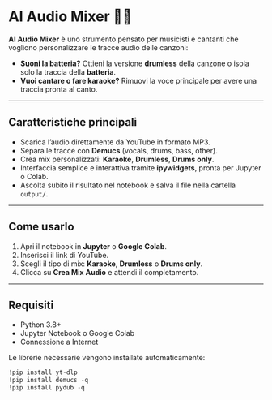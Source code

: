 # AI Audio Mixer 🎵🤖

**AI Audio Mixer** è uno strumento pensato per musicisti e cantanti che vogliono personalizzare le tracce audio delle canzoni:

- **Suoni la batteria?** Ottieni la versione **drumless** della canzone o isola solo la traccia della **batteria**.  
- **Vuoi cantare o fare karaoke?** Rimuovi la voce principale per avere una traccia pronta al canto.

---

## Caratteristiche principali

- Scarica l’audio direttamente da YouTube in formato MP3.  
- Separa le tracce con **Demucs** (vocals, drums, bass, other).  
- Crea mix personalizzati: **Karaoke**, **Drumless**, **Drums only**.  
- Interfaccia semplice e interattiva tramite **ipywidgets**, pronta per Jupyter o Colab.  
- Ascolta subito il risultato nel notebook e salva il file nella cartella `output/`.

---

## Come usarlo

1. Apri il notebook in **Jupyter** o **Google Colab**.  
2. Inserisci il link di YouTube.  
3. Scegli il tipo di mix: **Karaoke**, **Drumless** o **Drums only**.  
4. Clicca su **Crea Mix Audio** e attendi il completamento.  

---

## Requisiti

- Python 3.8+  
- Jupyter Notebook o Google Colab  
- Connessione a Internet  

Le librerie necessarie vengono installate automaticamente:

```python
!pip install yt-dlp
!pip install demucs -q
!pip install pydub -q
````
